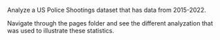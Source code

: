 Analyze a US Police Shootings dataset that has data from 2015-2022.

Navigate through the pages folder and see the different analyzation that was used to illustrate these statistics.